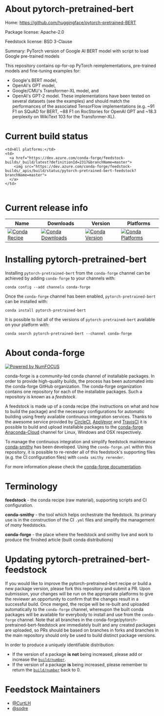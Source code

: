 About pytorch-pretrained-bert
=============================

Home: https://github.com/huggingface/pytorch-pretrained-BERT

Package license: Apache-2.0

Feedstock license: BSD 3-Clause

Summary: PyTorch version of Google AI BERT model with script to load Google pre-trained models

This repository contains op-for-op PyTorch reimplementations, pre-trained
models and fine-tuning examples for:
  - Google's BERT model,
  - OpenAI's GPT model,
  - Google/CMU's Transformer-XL model, and
  - OpenAI's GPT-2 model.
These implementations have been tested on several datasets (see the
examples) and should match the performances of the associated TensorFlow
implementations (e.g. ~91 F1 on SQuAD for BERT, ~88 F1 on RocStories for
OpenAI GPT and ~18.3 perplexity on WikiText 103 for the Transformer-XL).


Current build status
====================


<table><tr>
    
    <td>All platforms:</td>
    <td>
      <a href="https://dev.azure.com/conda-forge/feedstock-builds/_build/latest?definitionId=2317&branchName=master">
        <img src="https://dev.azure.com/conda-forge/feedstock-builds/_apis/build/status/pytorch-pretrained-bert-feedstock?branchName=master">
      </a>
    </td>
  </tr>
</table>

Current release info
====================

| Name | Downloads | Version | Platforms |
| --- | --- | --- | --- |
| [![Conda Recipe](https://img.shields.io/badge/recipe-pytorch--pretrained--bert-green.svg)](https://anaconda.org/conda-forge/pytorch-pretrained-bert) | [![Conda Downloads](https://img.shields.io/conda/dn/conda-forge/pytorch-pretrained-bert.svg)](https://anaconda.org/conda-forge/pytorch-pretrained-bert) | [![Conda Version](https://img.shields.io/conda/vn/conda-forge/pytorch-pretrained-bert.svg)](https://anaconda.org/conda-forge/pytorch-pretrained-bert) | [![Conda Platforms](https://img.shields.io/conda/pn/conda-forge/pytorch-pretrained-bert.svg)](https://anaconda.org/conda-forge/pytorch-pretrained-bert) |

Installing pytorch-pretrained-bert
==================================

Installing `pytorch-pretrained-bert` from the `conda-forge` channel can be achieved by adding `conda-forge` to your channels with:

```
conda config --add channels conda-forge
```

Once the `conda-forge` channel has been enabled, `pytorch-pretrained-bert` can be installed with:

```
conda install pytorch-pretrained-bert
```

It is possible to list all of the versions of `pytorch-pretrained-bert` available on your platform with:

```
conda search pytorch-pretrained-bert --channel conda-forge
```


About conda-forge
=================

[![Powered by NumFOCUS](https://img.shields.io/badge/powered%20by-NumFOCUS-orange.svg?style=flat&colorA=E1523D&colorB=007D8A)](http://numfocus.org)

conda-forge is a community-led conda channel of installable packages.
In order to provide high-quality builds, the process has been automated into the
conda-forge GitHub organization. The conda-forge organization contains one repository
for each of the installable packages. Such a repository is known as a *feedstock*.

A feedstock is made up of a conda recipe (the instructions on what and how to build
the package) and the necessary configurations for automatic building using freely
available continuous integration services. Thanks to the awesome service provided by
[CircleCI](https://circleci.com/), [AppVeyor](https://www.appveyor.com/)
and [TravisCI](https://travis-ci.org/) it is possible to build and upload installable
packages to the [conda-forge](https://anaconda.org/conda-forge)
[Anaconda-Cloud](https://anaconda.org/) channel for Linux, Windows and OSX respectively.

To manage the continuous integration and simplify feedstock maintenance
[conda-smithy](https://github.com/conda-forge/conda-smithy) has been developed.
Using the ``conda-forge.yml`` within this repository, it is possible to re-render all of
this feedstock's supporting files (e.g. the CI configuration files) with ``conda smithy rerender``.

For more information please check the [conda-forge documentation](https://conda-forge.org/docs/).

Terminology
===========

**feedstock** - the conda recipe (raw material), supporting scripts and CI configuration.

**conda-smithy** - the tool which helps orchestrate the feedstock.
                   Its primary use is in the construction of the CI ``.yml`` files
                   and simplify the management of *many* feedstocks.

**conda-forge** - the place where the feedstock and smithy live and work to
                  produce the finished article (built conda distributions)


Updating pytorch-pretrained-bert-feedstock
==========================================

If you would like to improve the pytorch-pretrained-bert recipe or build a new
package version, please fork this repository and submit a PR. Upon submission,
your changes will be run on the appropriate platforms to give the reviewer an
opportunity to confirm that the changes result in a successful build. Once
merged, the recipe will be re-built and uploaded automatically to the
`conda-forge` channel, whereupon the built conda packages will be available for
everybody to install and use from the `conda-forge` channel.
Note that all branches in the conda-forge/pytorch-pretrained-bert-feedstock are
immediately built and any created packages are uploaded, so PRs should be based
on branches in forks and branches in the main repository should only be used to
build distinct package versions.

In order to produce a uniquely identifiable distribution:
 * If the version of a package **is not** being increased, please add or increase
   the [``build/number``](https://conda.io/docs/user-guide/tasks/build-packages/define-metadata.html#build-number-and-string).
 * If the version of a package **is** being increased, please remember to return
   the [``build/number``](https://conda.io/docs/user-guide/tasks/build-packages/define-metadata.html#build-number-and-string)
   back to 0.

Feedstock Maintainers
=====================

* [@CurtLH](https://github.com/CurtLH/)
* [@sodre](https://github.com/sodre/)


